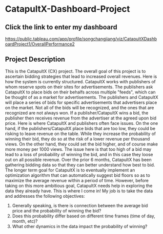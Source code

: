 # CatapultX-Dashboard-Project
## Click the link to enter my dashboard
https://public.tableau.com/app/profile/songchangjiang/viz/CatapultXDashboardProject1/OverallPerformance2

## Project Description

This is the CatapultX (CX) project. The overall
goal of this project is to ascertain bidding strategies that lead to increased overall revenues. Here
is how the system is currently structured. CatapultX works with publishers of whom reserve
spots on their sites for advertisements. The publishers ask CatapultX to place bids on their
behalfs across multiple "feeds", which can be thought of as a market for advertisements. The
publishers and CatapultX will place a series of bids for specific advertisements that advertisers
place on the market. Not all of the bids will be recognized, and the ones that are recognized are
not always won. If a publisher/CatapultX wins a bid, the publisher then receives revenue from
the advertiser at the agreed upon bid price. Here is where CatapultX and publishers often face
issues.
On the one hand, if the publishers/CatapultX place bids that are too low, they could be
risking to leave revenue on the table. While they increase the probability of winning their bid,
they do so at the risk of a lower revenue per thousand views. On the other hand, they could set
the bid higher, and of course make more money per 1000 views. The issue here is that too high
of a bid may lead to a loss of probability of winning the bid, and in this case they loose out on
all possible revenue.
Over the prior 6 months, CatapultX has been gathering bidding data so that they can better
understand how best to bid. The longer term goal for CatapultX is to eventually implement an
optimization algorithm that can automatically suggest bid floors so as to maximize the average
revenue within a period of time. However, before taking on this more ambitious goal, CatapultX
needs help in exploring the data they already have. This is where I come in! My job is to take
the data and addresses the following objectives:
1. Generally speaking, is there is connection between the average bid price and the probability
of winning the bid?
2. Does this probability differ based on different time frames (time of day, month, etc)?
3. What other dynamics in the data impact the probability of winning?
